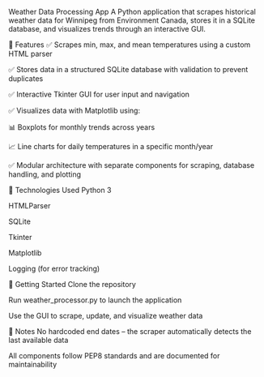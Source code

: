 Weather Data Processing App
A Python application that scrapes historical weather data for Winnipeg from Environment Canada, stores it in a SQLite database, and visualizes trends through an interactive GUI.

🔧 Features
✅ Scrapes min, max, and mean temperatures using a custom HTML parser

✅ Stores data in a structured SQLite database with validation to prevent duplicates

✅ Interactive Tkinter GUI for user input and navigation

✅ Visualizes data with Matplotlib using:

📊 Boxplots for monthly trends across years

📈 Line charts for daily temperatures in a specific month/year

✅ Modular architecture with separate components for scraping, database handling, and plotting

📂 Technologies Used
Python 3

HTMLParser

SQLite

Tkinter

Matplotlib

Logging (for error tracking)

🚀 Getting Started
Clone the repository

Run weather_processor.py to launch the application

Use the GUI to scrape, update, and visualize weather data

📌 Notes
No hardcoded end dates – the scraper automatically detects the last available data

All components follow PEP8 standards and are documented for maintainability
